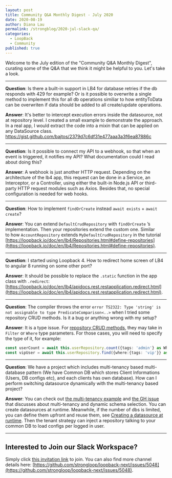 ```yaml
---
layout: post
title: Community Q&A Monthly Digest - July 2020
date: 2020-08-19
author: Diana Lau
permalink: /strongblog/2020-jul-slack-qa/
categories:
  - LoopBack
  - Community
published: true
---
```


Welcome to the July edition of the "Community Q&A Monthly Digest", curating some of the Q&A that we think it might be helpful to you. Let's take a look.

<!--more-->

--- 
**Question**: Is there a built-in support in LB4 for database retries if the db responds with 429 for example? Or is it possible to overwrite a single method to implement this for all db operations similiar to how entityToData can be overwriten if data should be added to all create/update operations.

**Answer**: It's better to intercept execution errors inside the datasource, not at repository level. I created a small example to demonstrate the approach. In a real app, I would extract the code into a mixin that can be applied on any DataSource class.
https://gist.github.com/bajtos/2379d7c6df31e477aaa3a3f6ea87886c

--- 

**Question**: Is it possible to connect my API to a webhook, so that when an event is triggered, it notifies my API? What documentation could I read about doing this?

**Answer**: A webhook is just another HTTP request. Depending on the architecture of the lb4 app, this request can be done in a Service, an Interceptor, or a Controller, using either the built-in Node.js API or third-party HTTP request modules such as Axios.
Besides that, no special configuration is needed for web hooks. 

---

**Question**: How to implement `findOrCreate` instead `await exists` + `await create`?

**Answer**: You can extend `DefaultCrudRepository` with `findOrCreate` ’s implementation.
Then your repositories extend the custom one. Similar to how `AccountRepository` extends `MyDefaultCrudRepository` in the tutorial [https://loopback.io/doc/en/lb4/Repositories.html#define-repositories](https://loopback.io/doc/en/lb4/Repositories.html#define-repositories).

---

**Question**: I started using Loopback 4. How to redirect home screen of LB4 to angular 8 running on some other port?

**Answer**: It should be possible to replace the `.static` function in the app class with `.redirect`: [https://loopback.io/doc/en/lb4/apidocs.rest.restapplication.redirect.html](https://loopback.io/doc/en/lb4/apidocs.rest.restapplication.redirect.html).

---

**Question**: The compiler throws the error `error TS2322: Type 'string' is not assignable to type PredicateComparison<..>` when I tried some repository CRUD methods. Is it a bug or anything wrong with my setup?

**Answer**: It is a type issue. For [repository CRUD methods](https://loopback.io/doc/en/lb4/apidocs.repository.defaultcrudrepository.html#methods), they may take in `Filter` or `Where` type parameters. For those cases, you will need to specify the type of it, for example:

```ts
const userCount = await this.userRepository.count({tags: 'admin'} as Where<User>);
const vipUser = await this.userRepository.find({where:{tags: 'vip'}} as Filter<User>);
```

---

**Question**: We have a project which includes multi-tenancy based multi-database pattern (We have Common DB which stores Client Informations (Users, DB configs etc), and each clients has own database). How can I perform switching datasource dynamically with the multi-tenancy based project?

**Answer**: You can check out [the multi-tenancy example](https://github.com/strongloop/loopback-next/tree/master/examples/multi-tenancy) and [the GH issue](https://github.com/strongloop/loopback-next/issues/5056) that discusses about multi-tenancy and dynamic schema selection. You can create datasources at runtime. Meanwhile, if the number of dbs is limited, you can define them upfront and reuse them, see [Creating a datasource at runtime](https://loopback.io/doc/en/lb4/DataSources.html#creating-a-datasource-at-runtime). Then the tenant strategy can inject a repository talking to your common DB to load configs per logged in user.

---

## Interested to Join our Slack Workspace?
Simply click [this invitation link](https://join.slack.com/t/loopbackio/shared_invite/zt-8lbow73r-SKAKz61Vdao~_rGf91pcsw) to join. You can also find more channel details here: [https://github.com/strongloop/loopback-next/issues/5048](https://github.com/strongloop/loopback-next/issues/5048).
